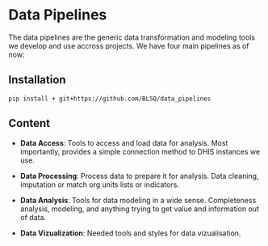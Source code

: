 # Data Pipelines

The data pipelines are the generic data transformation and modeling tools we develop and use accross projects. We have four main pipelines as of now:

## Installation

```
pip install + git+https://github.com/BLSQ/data_pipelines
```

## Content

* __Data Access__: Tools to access and load data for analysis. Most importantly, provides a simple connection method to DHIS instances we use.

* __Data Processing__: Process data to prepare it for analysis. Data cleaning, imputation or match org units lists or indicators.

* __Data Analysis__: Tools for data modeling in a wide sense. Completeness analysis, modeling, and anything trying to get value and information out of data.

* __Data Vizualization__: Needed tools and styles for data vizualisation.
